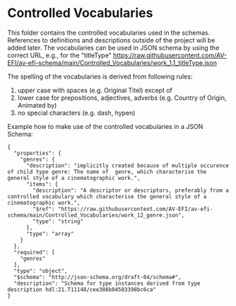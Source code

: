 # Controlled Vocabularies

This folder contains the controlled vocabularies used in the schemas.
References to definitions and descriptions outside of the project will be added later.
The vocabularies can be used in JSON schema by using the correct URL, e.g., for the "titleType" 
https://raw.githubusercontent.com/AV-EFI/av-efi-schema/main/Controlled_Vocabularies/work_1.1_titleType.json

The spelling of the vocabularies is derived from following rules:
1) upper case with spaces (e.g. Original Titel) except of 
2) lower case for prepositions, adjectives, adverbs (e.g. Country of Origin, Animated by)
3) no special characters (e.g. dash, hypen)

Example how to make use of the controlled vocabularies in a JSON Schema:
```
{
  "properties": {
    "genres": {
      "description": "implicitly created because of multiple occurence of child type genre: The name of  genre, which characterise the general style of a cinematographic work.",
      "items": {
        "description": "A descriptor or descriptors, preferably from a controlled vocabulary which characterise the general style of a cinematographic work.",
        "$ref": "https://raw.githubusercontent.com/AV-EFI/av-efi-schema/main/Controlled_Vocabularies/work_12_genre.json",
        "type": "string"
      },
      "type": "array"
    }
  },
  "required": [
    "genres"
  ],
  "type": "object",
  "$schema": "http://json-schema.org/draft-04/schema#",
  "description": "Schema for type instances derived from type description hdl:21.T11148/cee386b04503398bc6ca"
}
